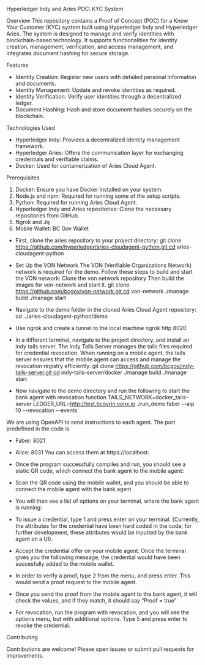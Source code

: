 Hyperledger Indy and Aries POC: KYC System

Overview
This repository contains a Proof of Concept (POC) for a Know Your Customer (KYC) system built using Hyperledger Indy and Hyperledger Aries. The system is designed to manage and verify identities with blockchain-based technology. It supports functionalities for identity creation, management, verification, and access management, and integrates document hashing for secure storage.

 Features
- Identity Creation: Register new users with detailed personal information and documents.
- Identity Management: Update and revoke identities as required.
- Identity Verification: Verify user identities through a decentralized ledger.
- Document Hashing: Hash and store document hashes securely on the blockchain.

 Technologies Used
- Hyperledger Indy: Provides a decentralized identity management framework.
- Hyperledger Aries: Offers the communication layer for exchanging credentials and verifiable claims.
- Docker: Used for containerization of Aries Cloud Agent.

Prerequisites
1. Docker: Ensure you have Docker installed on your system.
2. Node.js and npm: Required for running some of the setup scripts.
3. Python: Required for running Aries Cloud Agent.
4. Hyperledger Indy and Aries repositories: Clone the necessary repositories from GitHub.
5. Ngrok and Jq
6. Mobile Wallet: BC Gov Wallet


* First, clone the aries repository to your project directory:
git clone https://github.com/hyperledger/aries-cloudagent-python.git cd aries-cloudagent-python

* Set Up the VON Network
The VON (Verifiable Organizations Network) network is required for the demo. Follow these steps to build and start the VON network:
Clone the von network repository
Then build the images for von-network and start it.
git clone https://github.com/bcgov/von-network.git cd von-network ./manage build ./manage start

* Navigate to the demo folder in the cloned Aries Cloud Agent repository:
cd ../aries-cloudagent-python/demo

* Use ngrok and create a tunnel to the local machine
ngrok http 8020
* In a different terminal, navigate to the project directory, and install an indy tails server. The Indy Tails Server manages the tails files required for credential revocation. When running on a mobile agent, the tails server ensures that the mobile agent can access and manage the revocation registry efficiently.
git clone https://github.com/bcgov/indy-tails-server.git cd indy-tails-server/docker ./manage build ./manage start
* Now navigate to the demo directory and run the following to start the bank agent with revocation function
TAILS_NETWORK=docker_tails-server LEDGER_URL=http://test.bcovrin.vonx.io ./run_demo faber --aip 10 --revocation --events

We are using OpenAPI to send instructions to each agent. The port predefined in the code is
* Faber: 8021
* Alice: 8031
You can access them at https://localhost:<port>

* Once the program successfully compiles and run, you should see a static QR code, which connect the bank agent to the mobile agent:

* Scan the QR code using the mobile wallet, and you should be able to connect the mobile agent with the bank agent

* You will then see a list of options on your terminal, where the bank agent is running:

* To issue a credential, type 1 and press enter on your terminal. (Currently, the attributes for the credential have been hard coded in the code, for further development, these attributes would be inputted by the bank agent on a UI). 

* Accept the credential offer on your mobile agent. Once the terminal gives you the following message, the credential would have been succesfully added to the mobile wallet.

* In order to verify a proof, type 2 from the menu, and press enter. This would send a proof request to the mobile agent.

* Once you send the proof from the mobile agent to the bank agent, it will check the values, and if they match, it should say “Proof = true”

* For revocation, run the program with revocation, and you will see the options menu, but with additional options. Type 5 and press enter to revoke the credential.


 Contributing

Contributions are welcome! Please open issues or submit pull requests for improvements.

